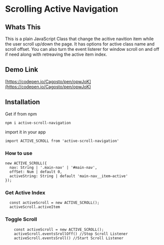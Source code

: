 # Scrolling Active Navigation

## Whats This

This is a plain JavaScript Class that change the acitive navition item while the user scroll up/down the page.  It has options for active class name and scroll offset.  You can also turn the event listerer for window scroll on and off if need along with retreaving the active item index.

## Demo Link

[https://codepen.io/Cagosto/pen/opwJoK](https://codepen.io/Cagosto/pen/opwJoK)

## Installation

Get if from npm

`npm i active-scroll-navigation`

import it in your app

`import ACTIVE_SCROLL from 'active-scroll-navigation'`

### How to use

```
new ACTIVE_SCROLL({
  nav: String | '.main-nav' | '#main-nav',
  offSet: Num | default 0,
  activeString: String | default 'main-nav__item—active'
});
```

### Get Active Index

```
  const activeScroll = new ACTIVE_SCROLL();
  activeScroll.activeItem
```

### Toggle Scroll
```
	const activeScroll = new ACTIVE_SCROLL();
    activeScroll.eventsSrollOff() //Stop Scroll Listener
    activeScroll.eventsSroll() //Start Scroll Listener
```
